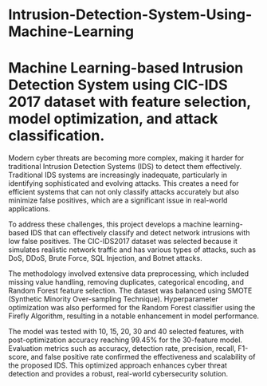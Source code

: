 # Intrusion-Detection-System-Using-Machine-Learning
# Machine Learning-based Intrusion Detection System using CIC-IDS 2017 dataset with feature selection, model optimization, and attack classification.


Modern cyber threats are becoming more complex, making it harder for traditional Intrusion Detection Systems (IDS) to detect them effectively. Traditional IDS systems are increasingly inadequate, particularly in identifying sophisticated and evolving attacks. This creates a need for efficient systems that can not only classify attacks accurately but also minimize false positives, which are a significant issue in real-world applications.

To address these challenges, this project develops a machine learning-based IDS that can effectively classify and detect network intrusions with low false positives. The CIC-IDS2017 dataset was selected because it simulates realistic network traffic and has various types of attacks, such as DoS, DDoS, Brute Force, SQL Injection, and Botnet attacks.

The methodology involved extensive data preprocessing, which included missing value handling, removing duplicates, categorical encoding, and Random Forest feature selection. The dataset was balanced using SMOTE (Synthetic Minority Over-sampling Technique). Hyperparameter optimization was also performed for the Random Forest classifier using the Firefly Algorithm, resulting in a notable enhancement in model performance.

The model was tested with 10, 15, 20, 30 and 40 selected features, with post-optimization accuracy reaching 99.45% for the 30-feature model. Evaluation metrics such as accuracy, detection rate, precision, recall, F1-score, and false positive rate confirmed the effectiveness and scalability of the proposed IDS. This optimized approach enhances cyber threat detection and provides a robust, real-world cybersecurity solution.
